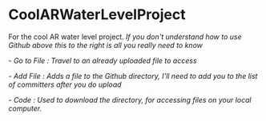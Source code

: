 # CoolARWaterLevelProject
For the cool AR water level project.
*If you don't understand how to use Github above this to the right is all you really need to know* 

*- Go to File : Travel to an already uploaded file to access*

*- Add File : Adds a file to the Github directory, I'll need to add you to the list of committers after you do upload*

*- Code : Used to download the directory, for accessing files on your local computer.*

